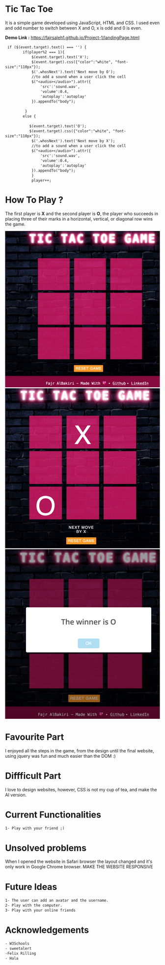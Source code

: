 # **Tic Tac Toe**

It is a simple game developed using JavaScript, HTML and CSS. I used even and odd number to switch between X and O, x is odd and 0 is even.

**Demo Link :** https://fajrsaleh1.github.io/Project-1/landingPage.html

```
 if ($(event.target).text() === '') { 
        if(player%2 === 1){
            $(event.target).text('X');
            $(event.target).css({"color":"white", "font-size":"110px"});
            $('.whosNext').text('Next move by O');
            //to add a sound when a user click the cell
            $("<audio></audio>").attr({
                'src':'sound.wav',
                'volume':0.4,
                'autoplay':'autoplay'
            }).appendTo("body");

         }
        else {
            
           $(event.target).text('O');
           $(event.target).css({"color":"white", "font-size":"110px"});
            $('.whosNext').text('Next move by X');
            //to add a sound when a user click the cell
            $("<audio></audio>").attr({
                'src':'sound.wav',
                'volume':0.4,
                'autoplay':'autoplay'
            }).appendTo("body");
            }
            player++; 

```



# **How To Play ?**
The first player is **X** and the second player is **O**, the player who succeeds in placing three of their marks in a horizontal, vertical, or diagonal row wins the game. 

![alt text](demo.png)
![alt text](demo2.png)
![alt text](demo3.png)

# **Favourite Part**
I enjoyed all the steps in the game, from the design until the final website, using jquery was fun and much easier than the DOM :)

# **Diffficult Part**
I love to design websites, however, CSS is not my cup of tea, and make the AI version.

# **Current Functionalities**
    1- Play with your friend ;)

# **Unsolved problems**
When I opened the website in Safari browser the layout changed and it's only work in Google Chrome browser.
MAKE THE WEBSITE RESPONSIVE 


# **Future Ideas**
    1- The user can add an avatar and the username.
    2- Play with the computer.
    3- Play with your online friends

# **Acknowledgements**
    - W3Schools
    - sweetalert
    -Felix Rilling
    - Hala

